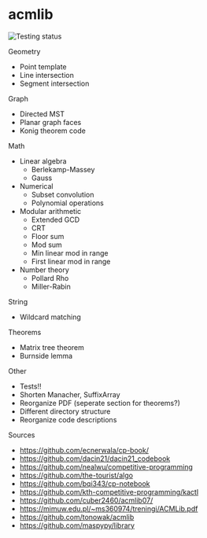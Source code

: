 # acmlib
![Testing status](https://github.com/ahsoltan/acmlib/actions/workflows/verify.yml/badge.svg)

Geometry
- Point template
- Line intersection
- Segment intersection

Graph
- Directed MST
- Planar graph faces
- Konig theorem code

Math
- Linear algebra
  - Berlekamp-Massey
  - Gauss
- Numerical
  - Subset convolution
  - Polynomial operations
- Modular arithmetic
  - Extended GCD
  - CRT
  - Floor sum
  - Mod sum
  - Min linear mod in range
  - First linear mod in range
- Number theory
  - Pollard Rho
  - Miller-Rabin

String
- Wildcard matching

Theorems
- Matrix tree theorem
- Burnside lemma

Other
- Tests!!
- Shorten Manacher, SuffixArray
- Reorganize PDF (seperate section for theorems?)
- Different directory structure
- Reorganize code descriptions

Sources
- https://github.com/ecnerwala/cp-book/
- https://github.com/dacin21/dacin21_codebook
- https://github.com/nealwu/competitive-programming
- https://github.com/the-tourist/algo
- https://github.com/bqi343/cp-notebook
- https://github.com/kth-competitive-programming/kactl
- https://github.com/cuber2460/acmlib07/
- https://mimuw.edu.pl/~ms360974/treningi/ACMLib.pdf
- https://github.com/tonowak/acmlib
- https://github.com/maspypy/library
